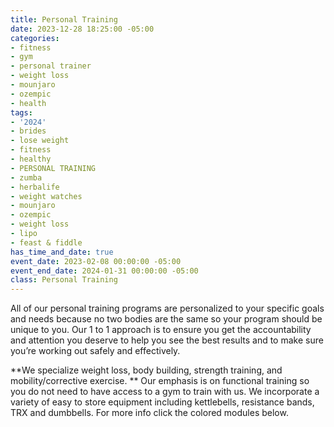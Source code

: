 ```yaml
---
title: Personal Training
date: 2023-12-28 18:25:00 -05:00
categories:
- fitness
- gym
- personal trainer
- weight loss
- mounjaro
- ozempic
- health
tags:
- '2024'
- brides
- lose weight
- fitness
- healthy
- PERSONAL TRAINING
- zumba
- herbalife
- weight watches
- mounjaro
- ozempic
- weight loss
- lipo
- feast & fiddle
has_time_and_date: true
event_date: 2023-02-08 00:00:00 -05:00
event_end_date: 2024-01-31 00:00:00 -05:00
class: Personal Training
---
```


All of our personal training programs are personalized to your specific goals and needs because no two bodies are the same so your program should be unique to you. Our 1 to 1 approach is to ensure you get the accountability and attention you deserve to help you see the best results and to make sure you’re working out safely and effectively.

**We specialize weight loss, body building, strength training, and mobility/corrective exercise. ** Our emphasis is on functional training so you do not need to have access to a gym to train with us. We incorporate a variety of easy to store equipment including kettlebells, resistance bands, TRX and dumbbells. For more info click the colored modules below.